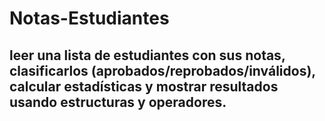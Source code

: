 # Notas-Estudiantes
## leer una lista de estudiantes con sus notas, clasificarlos (aprobados/reprobados/inválidos), calcular estadísticas y mostrar resultados usando estructuras y operadores.
